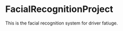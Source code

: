 FacialRecognitionProject
========================

This is the facial recognition system for driver fatiuge.
